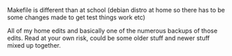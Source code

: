 Makefile is different than at school (debian distro at home so there has
to be some changes made to get test things work etc)


All of my home edits and basically one of the numerous backups of those edits.
Read at your own risk, could be some older stuff and newer stuff mixed up together.
